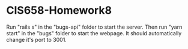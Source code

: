 # CIS658-Homework8

Run "rails s" in the "bugs-api" folder to start the server.
Then run "yarn start" in the "bugs" folder to start the webpage. It should automatically change it's port to 3001.
